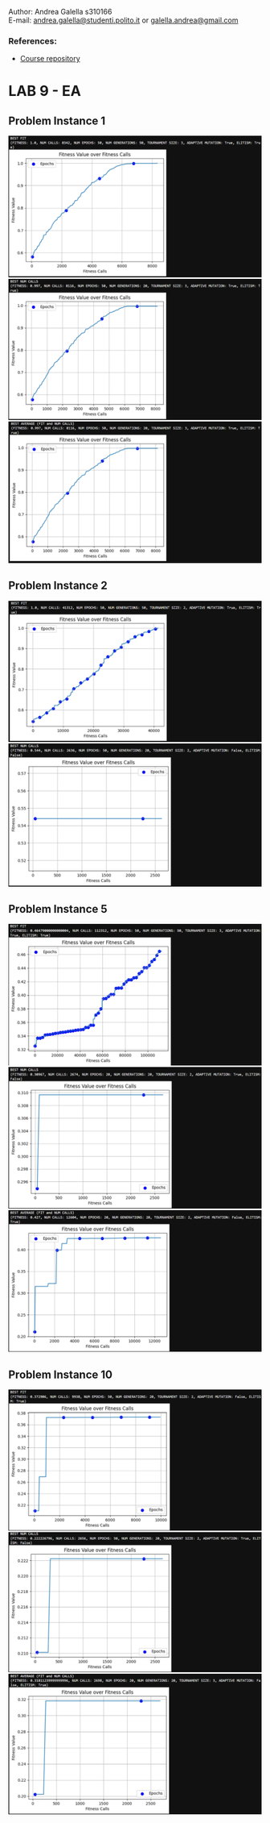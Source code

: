 Author: Andrea Galella s310166
</br>
E-mail: <andrea.galella@studenti.polito.it> or <galella.andrea@gmail.com>
</br>
### References:
  - [Course repository](https://github.com/squillero/computational-intelligence)

# LAB 9 - EA
## Problem Instance 1
![Instance Problem 1 - Best Fit](https://github.com/andrea-ga/computational-intelligence/blob/main/labs/lab9/img/1-fit.png)
![Instance Problem 1 - Best Calls](https://github.com/andrea-ga/computational-intelligence/blob/main/labs/lab9/img/1-calls.png)
![Instance Problem 1 - Best Avg](https://github.com/andrea-ga/computational-intelligence/blob/main/labs/lab9/img/1-avg.png)
## Problem Instance 2
![Instance Problem 2 - Best Fit](https://github.com/andrea-ga/computational-intelligence/blob/main/labs/lab9/img/2-fit.png)
![Instance Problem 2 - Best Calls](https://github.com/andrea-ga/computational-intelligence/blob/main/labs/lab9/img/2-calls.png)
## Problem Instance 5
![Instance Problem 5 - Best Fit](https://github.com/andrea-ga/computational-intelligence/blob/main/labs/lab9/img/5-fit.png)
![Instance Problem 5 - Best Calls](https://github.com/andrea-ga/computational-intelligence/blob/main/labs/lab9/img/5-calls.png)
![Instance Problem 5 - Best Avg](https://github.com/andrea-ga/computational-intelligence/blob/main/labs/lab9/img/5-avg.png)
## Problem Instance 10
![Instance Problem 10 - Best Fit](https://github.com/andrea-ga/computational-intelligence/blob/main/labs/lab9/img/10-fit.png)
![Instance Problem 10 - Best Calls](https://github.com/andrea-ga/computational-intelligence/blob/main/labs/lab9/img/10-calls.png)
![Instance Problem 10 - Best Avg](https://github.com/andrea-ga/computational-intelligence/blob/main/labs/lab9/img/10-avg.png)
